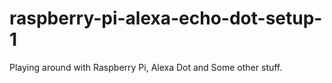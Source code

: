 # raspberry-pi-alexa-echo-dot-setup-1
Playing around with Raspberry Pi, Alexa Dot and Some other stuff.
